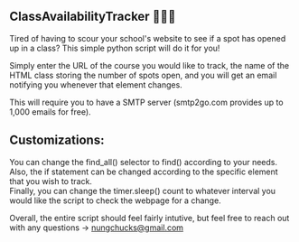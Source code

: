 ## ClassAvailabilityTracker 👩‍🏫🔎
Tired of having to scour your school's website to see if a spot has opened up in a class? This simple python script will do it for you! 

Simply enter the URL of the course you would like to track, the name of the HTML class  storing the number of spots open, and you will get an email notifying you whenever that element changes. 

This will require you to have a SMTP server (smtp2go.com provides up to 1,000 emails for free). 

## Customizations: 

You can change the find_all() selector to find() according to your needs. 
Also, the if statement can be changed according to the specific element that you wish to track.  
Finally, you can change the timer.sleep() count to whatever interval you would like the script to check the webpage for a change. 

Overall, the entire script should feel fairly intutive, but feel free to reach out with any questions -> nungchucks@gmail.com
